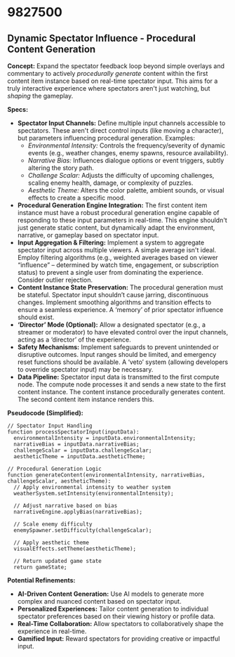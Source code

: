 # 9827500

## Dynamic Spectator Influence - Procedural Content Generation

**Concept:** Expand the spectator feedback loop beyond simple overlays and commentary to actively *procedurally generate* content within the first content item instance based on real-time spectator input. This aims for a truly interactive experience where spectators aren't just watching, but *shaping* the gameplay.

**Specs:**

*   **Spectator Input Channels:** Define multiple input channels accessible to spectators. These aren't direct control inputs (like moving a character), but parameters influencing procedural generation. Examples:
    *   *Environmental Intensity:*  Controls the frequency/severity of dynamic events (e.g., weather changes, enemy spawns, resource availability).
    *   *Narrative Bias:*  Influences dialogue options or event triggers, subtly altering the story path.
    *   *Challenge Scalar:* Adjusts the difficulty of upcoming challenges, scaling enemy health, damage, or complexity of puzzles.
    *   *Aesthetic Theme:* Alters the color palette, ambient sounds, or visual effects to create a specific mood.
*   **Procedural Generation Engine Integration:** The first content item instance must have a robust procedural generation engine capable of responding to these input parameters in real-time. This engine shouldn't just generate static content, but dynamically adapt the environment, narrative, or gameplay based on spectator input.
*   **Input Aggregation & Filtering:** Implement a system to aggregate spectator input across multiple viewers.  A simple average isn't ideal.  Employ filtering algorithms (e.g., weighted averages based on viewer “influence” – determined by watch time, engagement, or subscription status) to prevent a single user from dominating the experience.  Consider outlier rejection.
*   **Content Instance State Preservation:**  The procedural generation must be stateful. Spectator input shouldn’t cause jarring, discontinuous changes. Implement smoothing algorithms and transition effects to ensure a seamless experience. A ‘memory’ of prior spectator influence should exist.
*   **‘Director’ Mode (Optional):** Allow a designated spectator (e.g., a streamer or moderator) to have elevated control over the input channels, acting as a ‘director’ of the experience.
*   **Safety Mechanisms:** Implement safeguards to prevent unintended or disruptive outcomes. Input ranges should be limited, and emergency reset functions should be available. A ‘veto’ system (allowing developers to override spectator input) may be necessary.
*   **Data Pipeline:** Spectator input data is transmitted to the first compute node. The compute node processes it and sends a new state to the first content instance. The content instance procedurally generates content. The second content item instance renders this.

**Pseudocode (Simplified):**

```
// Spectator Input Handling
function processSpectatorInput(inputData):
  environmentalIntensity = inputData.environmentalIntensity;
  narrativeBias = inputData.narrativeBias;
  challengeScalar = inputData.challengeScalar;
  aestheticTheme = inputData.aestheticTheme;

// Procedural Generation Logic
function generateContent(environmentalIntensity, narrativeBias, challengeScalar, aestheticTheme):
  // Apply environmental intensity to weather system
  weatherSystem.setIntensity(environmentalIntensity);

  // Adjust narrative based on bias
  narrativeEngine.applyBias(narrativeBias);

  // Scale enemy difficulty
  enemySpawner.setDifficulty(challengeScalar);

  // Apply aesthetic theme
  visualEffects.setTheme(aestheticTheme);

  // Return updated game state
  return gameState;
```

**Potential Refinements:**

*   **AI-Driven Content Generation:** Use AI models to generate more complex and nuanced content based on spectator input.
*   **Personalized Experiences:** Tailor content generation to individual spectator preferences based on their viewing history or profile data.
*   **Real-Time Collaboration:** Allow spectators to collaboratively shape the experience in real-time.
*   **Gamified Input:**  Reward spectators for providing creative or impactful input.